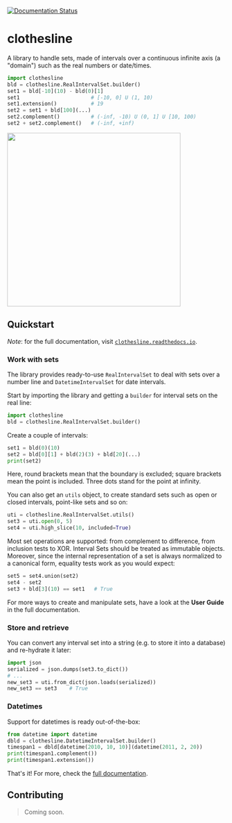 [![Documentation Status](https://readthedocs.org/projects/clothesline/badge/?version=latest)](https://clothesline.readthedocs.io/en/latest/?badge=latest)

# clothesline

A library to handle sets, made of intervals over a continuous 
infinite axis (a "domain") such as the real numbers or date/times.

```python
import clothesline
bld = clothesline.RealIntervalSet.builder()
set1 = bld[-10](10) - bld(0)[1]
set1                       # [-10, 0] U (1, 10)
set1.extension()           # 19
set2 = set1 + bld[100](...)
set2.complement()          # (-inf, -10) U (0, 1] U [10, 100)
set2 + set2.complement()   # (-inf, +inf)
```

<img src="docs/_static/logo.png" width="400px" />

## Quickstart

_Note_: for the full documentation, visit [`clothesline.readthedocs.io`](https://clothesline.readthedocs.io).

### Work with sets

The library provides ready-to-use
`RealIntervalSet` to deal with sets over a number line
and `DatetimeIntervalSet` for date intervals.

Start by importing the library and getting a `builder`
for interval sets on the real line:

```python
import clothesline
bld = clothesline.RealIntervalSet.builder()
```

Create a couple of intervals:

```python
set1 = bld(0)(10)
set2 = bld[0][1] + bld(2)(3) + bld[20](...)
print(set2)
```

Here, round brackets mean that the boundary is excluded; square brackets mean the point is included.
Three dots stand for the point at infinity.

You can also get an `utils` object, to create standard sets such as open or closed intervals, point-like sets and so on:

```python
uti = clothesline.RealIntervalSet.utils()
set3 = uti.open(0, 5)
set4 = uti.high_slice(10, included=True)
```

Most set operations are supported: from complement to difference,
from inclusion tests to XOR. Interval Sets should be treated as immutable objects.
Moreover, since the internal representation of a set is always
normalized to a canonical form, equality tests work as you would
expect:

```python
set5 = set4.union(set2)
set4 - set2
set3 + bld[3](10) == set1   # True
```

For more ways to create and manipulate sets, have a look at the
**User Guide** in the full documentation.

### Store and retrieve

You can convert any interval set into a string (e.g. to store it into
a database) and re-hydrate it later:

```python
import json
serialized = json.dumps(set3.to_dict())
# ...
new_set3 = uti.from_dict(json.loads(serialized))
new_set3 == set3    # True
```

### Datetimes

Support for datetimes is ready out-of-the-box:

```python
from datetime import datetime
dbld = clothesline.DatetimeIntervalSet.builder()
timespan1 = dbld[datetime(2010, 10, 10)](datetime(2011, 2, 20))
print(timespan1.complement())
print(timespan1.extension())
```

That's it! For more, check the [full documentation](https://clothesline.readthedocs.io).

## Contributing

> Coming soon.
